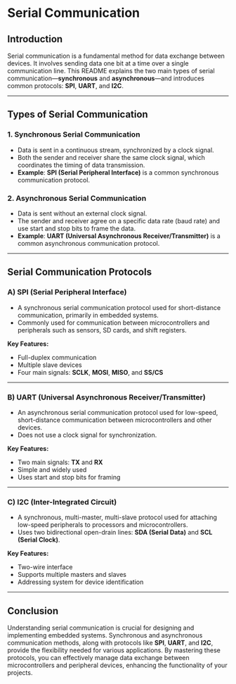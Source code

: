 # Serial Communication

## Introduction

Serial communication is a fundamental method for data exchange between devices. It involves sending data one bit at a time over a single communication line. This README explains the two main types of serial communication—**synchronous** and **asynchronous**—and introduces common protocols: **SPI**, **UART**, and **I2C**.

---

## Types of Serial Communication

### 1. Synchronous Serial Communication

* Data is sent in a continuous stream, synchronized by a clock signal.
* Both the sender and receiver share the same clock signal, which coordinates the timing of data transmission.
* **Example**: **SPI (Serial Peripheral Interface)** is a common synchronous communication protocol.

### 2. Asynchronous Serial Communication

* Data is sent without an external clock signal.
* The sender and receiver agree on a specific data rate (baud rate) and use start and stop bits to frame the data.
* **Example**: **UART (Universal Asynchronous Receiver/Transmitter)** is a common asynchronous communication protocol.

---

## Serial Communication Protocols

### A) SPI (Serial Peripheral Interface)

* A synchronous serial communication protocol used for short-distance communication, primarily in embedded systems.
* Commonly used for communication between microcontrollers and peripherals such as sensors, SD cards, and shift registers.

**Key Features:**

* Full-duplex communication
* Multiple slave devices
* Four main signals: **SCLK**, **MOSI**, **MISO**, and **SS/CS**

---

### B) UART (Universal Asynchronous Receiver/Transmitter)

* An asynchronous serial communication protocol used for low-speed, short-distance communication between microcontrollers and other devices.
* Does not use a clock signal for synchronization.

**Key Features:**

* Two main signals: **TX** and **RX**
* Simple and widely used
* Uses start and stop bits for framing

---

### C) I2C (Inter-Integrated Circuit)

* A synchronous, multi-master, multi-slave protocol used for attaching low-speed peripherals to processors and microcontrollers.
* Uses two bidirectional open-drain lines: **SDA (Serial Data)** and **SCL (Serial Clock)**.

**Key Features:**

* Two-wire interface
* Supports multiple masters and slaves
* Addressing system for device identification

---

## Conclusion

Understanding serial communication is crucial for designing and implementing embedded systems. Synchronous and asynchronous communication methods, along with protocols like **SPI**, **UART**, and **I2C**, provide the flexibility needed for various applications. By mastering these protocols, you can effectively manage data exchange between microcontrollers and peripheral devices, enhancing the functionality of your projects.
